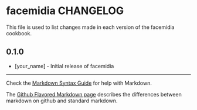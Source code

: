 facemidia CHANGELOG
===================

This file is used to list changes made in each version of the facemidia cookbook.

0.1.0
-----
- [your_name] - Initial release of facemidia

- - -
Check the [Markdown Syntax Guide](http://daringfireball.net/projects/markdown/syntax) for help with Markdown.

The [Github Flavored Markdown page](http://github.github.com/github-flavored-markdown/) describes the differences between markdown on github and standard markdown.
